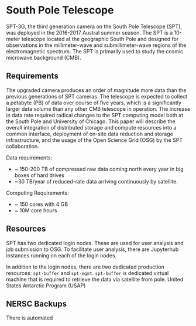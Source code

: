 # South Pole Telescope

SPT-3G, the third generation camera on the South Pole Telescope (SPT), was 
deployed in the 2016-2017 Austral summer season. The SPT is a 10-meter 
telescope located at the geographic South Pole and designed for observations in 
the millimeter-wave and submillimeter-wave regions of the electromagnetic 
spectrum. The SPT is primarily used to study the cosmic microwave background 
(CMB). 

## Requirements

The upgraded camera produces an order of magnitude more data than the 
previous generations of SPT cameras. The telescope is expected to collect a 
petabyte (PB) of data over course of five years, which is a significantly 
larger data volume than any other CMB telescope in operation. The increase 
in data rate required radical changes to the SPT computing model both at the 
South Pole and University of Chicago. This paper will describe the overall 
integration of distributed storage and compute resources into a common 
interface, deployment of on-site data reduction and storage infrastructure, 
and the usage of the Open Science Grid (OSG) by the SPT collaboration.

Data requirements:

* ~ 150-200 TB of compressed raw data coming north every year in big boxes of 
hard drives 
* ~30 TB/year of reduced-rate data arriving continuously by satellite.

Computing Requirements:

* ~ 150 cores with 4 GB
* ~ 10M core hours

## Resources

SPT has two dedicated login nodes. These are used for user analysis and job 
submission to OSG. To facilitate user analysis, there are Jupyterhub instances 
running on each of the login nodes. 

In addition to the login nodes, there are two dedicated production resources: 
`spt-buffer` and `spt-mgmt`. `spt-buffer` is dedicated virtual machine that is 
required to retrieve the data via satellite from pole. United States Antarctic 
Program (USAP)  

## NERSC Backups

There is automated 